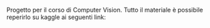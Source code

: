 Progetto per il corso di Computer Vision.
Tutto il materiale è possibile reperirlo su kaggle ai seguenti link:
